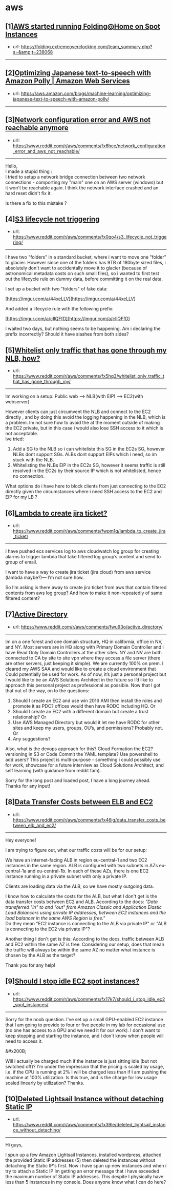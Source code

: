 # aws
## [1][AWS started running Folding@Home on Spot Instances](https://www.reddit.com/r/aws/comments/fx1aw0/aws_started_running_foldinghome_on_spot_instances/)
- url: https://folding.extremeoverclocking.com/team_summary.php?s=&amp;t=238068
---

## [2][Optimizing Japanese text-to-speech with Amazon Polly | Amazon Web Services](https://www.reddit.com/r/aws/comments/fwt4ma/optimizing_japanese_texttospeech_with_amazon/)
- url: https://aws.amazon.com/blogs/machine-learning/optimizing-japanese-text-to-speech-with-amazon-polly/
---

## [3][Network configuration error and AWS not reachable anymore](https://www.reddit.com/r/aws/comments/fx6hce/network_configuration_error_and_aws_not_reachable/)
- url: https://www.reddit.com/r/aws/comments/fx6hce/network_configuration_error_and_aws_not_reachable/
---
Hello,   
I made a stupid thing :   
I tried to setup a network bridge connection between two network connections - comporting my "main" one on an AWS server (windows) but it won't be reachable again. I think the network interface crashed and an hard reset didn't fix it.   


Is there a fix to this mistake ?
## [4][S3 lifecycle not triggering](https://www.reddit.com/r/aws/comments/fx0qo4/s3_lifecycle_not_triggering/)
- url: https://www.reddit.com/r/aws/comments/fx0qo4/s3_lifecycle_not_triggering/
---
I have two "folders" in a standard bucket, where i want to move one "folder" to glacier. However since one of the folders has 9TB of 180byte sized files, i absolutely don't want to accidentally move it to glacier (because of astronomical metadata costs on such small files), so i wanted to first test out the lifecycle rule on dummy data, before committing it on the real data.

I set up a bucket with two "folders" of fake data:

[https://imgur.com/a/44xeLLV](https://imgur.com/a/44xeLLV)

And added a lifecycle rule with the following prefix:

[https://imgur.com/a/cIlQFfD](https://imgur.com/a/cIlQFfD)

I waited two days, but nothing seems to be happening. Am i declaring the prefix incorrectly? Should it have slashes from both sides?
## [5][Whitelist only traffic that has gone through my NLB, how?](https://www.reddit.com/r/aws/comments/fx5hq3/whitelist_only_traffic_that_has_gone_through_my/)
- url: https://www.reddit.com/r/aws/comments/fx5hq3/whitelist_only_traffic_that_has_gone_through_my/
---
Im working on a setup: Public web --&gt; NLB(with EIP) --&gt; EC2(with webserver)

However clients can just circumvent the NLB and connect to the EC2 directly , and by doing this avoid the logging happening in the NLB, which is a problem. Im not sure how to avoid the at the moment outside of making the EC2 private, but in this case i would also lose SSH access to it which is not acceptable.  
Ive tried:

1. Add a SG to the NLB so i can whiteliste this SG in the EC2s SG, however NLBs dont support SGs. ALBs dont support EIPs which i need, so im stuck with the NLB.
2. Whitelisting the NLBs EIP in the EC2s SG, however it seems traffic is still resolved in the EC2s by their source IP which is not whitelisted, hence no connection.

What options do i have here to block clients from just connecting to the EC2 directly given the circumstances where i need SSH access to the EC2 and EIP for my LB ?
## [6][Lambda to create jira ticket?](https://www.reddit.com/r/aws/comments/fwpm1q/lambda_to_create_jira_ticket/)
- url: https://www.reddit.com/r/aws/comments/fwpm1q/lambda_to_create_jira_ticket/
---
I have pushed ecs services log to aws cloudwatch log group for creating alarms to trigger lambda that take filtered log group’s content and send to group of email. 

I want to have a way to create jira ticket (jira cloud) from aws service (lambda maybe?)— I’m not sure how. 

So I’m asking is there away to create jira ticket from aws that contain filtered contents from aws log group? And how to make it non-repeatedly of same filtered content?
## [7][Active Directory](https://www.reddit.com/r/aws/comments/fwu93o/active_directory/)
- url: https://www.reddit.com/r/aws/comments/fwu93o/active_directory/
---
Im on a one forest and one domain structure, HQ in california, office in NV, and NY. Most servers are in HQ along with Primary Domain Controller and i have Read Only Domain Controllers at the other sites. NY and NV are both connected to CA by site to site vpn where they access a file server (there are other servers, just keeping it simple). We are currently 100% on prem. 
I cleared my AWS SAA and would like to create a cloud environment that Could potentially be used for work. As of now, it’s just a personal project but I would like to be an AWS Solutions Architect in the future so I’d like to approach this personal project as professional as possible. 
Now that I got that out of the way, on to the questions:

1. Should I create an EC2 and use win 2016 AMI      then install the roles and promote it as PDC? offices would then have RODC including HQ. 
Or
2. Should I create an EC2 with a different domain but create a trust relationship?
Or
3. Use AWS Managed Directory but would it let me have RODC for other sites and keep my users, groups, OU’s, and permissions? Probably not. 
Or
4. Any suggestions?

Also, what is the devops approach for this? Cloud Formation the EC2? versioning in S3 or Code Commit the YAML template? Use powershell to add users? 
This project is multi-purpose - something i could possibly use for work, showcase for a future interview as Cloud Solutions Architect, and self learning (with guidance from reddit fam). 

Sorry for the long post and loaded post, I have a long journey ahead. Thanks for any input!
## [8][Data Transfer Costs between ELB and EC2](https://www.reddit.com/r/aws/comments/fx46ig/data_transfer_costs_between_elb_and_ec2/)
- url: https://www.reddit.com/r/aws/comments/fx46ig/data_transfer_costs_between_elb_and_ec2/
---
Hey everyone!

I am trying to figure out, what our traffic costs will be for our setup:

We have an internet-facing ALB in region eu-central-1 and two EC2 instances in the same region. ALB is configured with two subnets in AZs eu-central-1a and eu-central-1b. In each of these AZs, there is one EC2 instance running in a private subnet with only a private IP.

Clients are loading data via the ALB, so we have mostly outgoing data.

I know how to calculate the costs for the ALB, but what I don't get is the data transfer costs between EC2 and ALB. According to the docs: *"Data transferred "in" to and "out" from Amazon Classic and Application Elastic Load Balancers using private IP addresses, between EC2 instances and the load balancer in the same AWS Region is free."*  
Do they mean "EC2 instance is connecting to the ALB via private IP" or "ALB is connecting to the EC2 via private IP"?

Another thing I don't get is this: According to the docs, traffic between ALB and EC2 within the same AZ is free. Considering our setup, does that mean the traffic will always be within the same AZ no matter what instance is chosen by the ALB as the target?

Thank you for any help!
## [9][Should I stop idle EC2 spot instances?](https://www.reddit.com/r/aws/comments/fx17k7/should_i_stop_idle_ec2_spot_instances/)
- url: https://www.reddit.com/r/aws/comments/fx17k7/should_i_stop_idle_ec2_spot_instances/
---
Sorry for the noob question. I've set up a small GPU-enabled EC2 instance that I am going to provide to four or five people in my lab for occasional use (no one has access to a GPU and we need it for our work). I don't want to keep stopping and starting the instance, and I don't know when people will need to access it. 

&amp;#x200B;

Will I actually be charged much if the instance is just sitting idle (but not switched off)? I'm under the impression that the pricing is scaled by usage, i.e. if the CPU is running at 2% I will be charged less than if I am pushing the machine at 100% utilization. Is this true, and is the charge for low usage scaled linearly by utilization? Thanks.
## [10][Deleted Lightsail Instance without detaching Static IP](https://www.reddit.com/r/aws/comments/fx39le/deleted_lightsail_instance_without_detaching/)
- url: https://www.reddit.com/r/aws/comments/fx39le/deleted_lightsail_instance_without_detaching/
---
Hi guys,

I spun up a few Amazon Lightsail Instances, installed wordpress, attached the provided Static IP addresses (5) then deleted the instances without detaching the Static IP's first. Now i have spun up new instances and when i try to attach a Static IP Im getting an error message that i have exceeded the maximum number of Static IP addresses. This despite I physically have less than 5 instances in my console. Does anyone know what I can do here?
